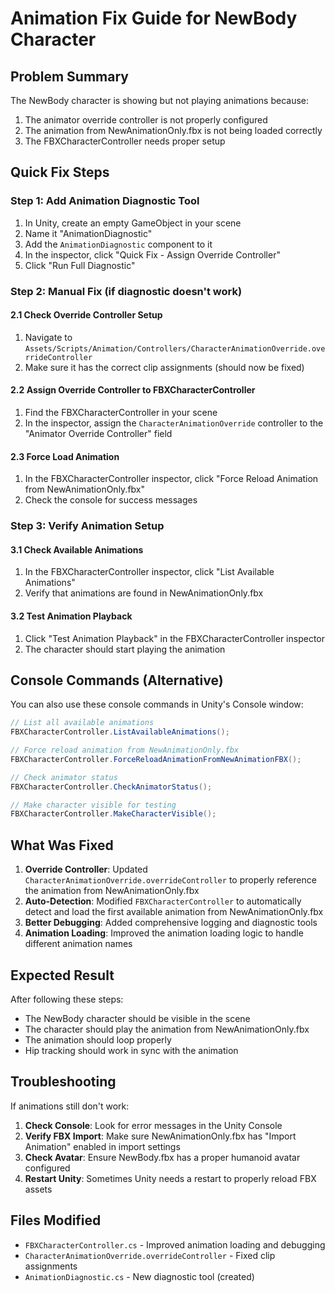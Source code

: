 # Animation Fix Guide for NewBody Character

## Problem Summary
The NewBody character is showing but not playing animations because:
1. The animator override controller is not properly configured
2. The animation from NewAnimationOnly.fbx is not being loaded correctly
3. The FBXCharacterController needs proper setup

## Quick Fix Steps

### Step 1: Add Animation Diagnostic Tool
1. In Unity, create an empty GameObject in your scene
2. Name it "AnimationDiagnostic"
3. Add the `AnimationDiagnostic` component to it
4. In the inspector, click "Quick Fix - Assign Override Controller"
5. Click "Run Full Diagnostic"

### Step 2: Manual Fix (if diagnostic doesn't work)

#### 2.1 Check Override Controller Setup
1. Navigate to `Assets/Scripts/Animation/Controllers/CharacterAnimationOverride.overrideController`
2. Make sure it has the correct clip assignments (should now be fixed)

#### 2.2 Assign Override Controller to FBXCharacterController
1. Find the FBXCharacterController in your scene
2. In the inspector, assign the `CharacterAnimationOverride` controller to the "Animator Override Controller" field

#### 2.3 Force Load Animation
1. In the FBXCharacterController inspector, click "Force Reload Animation from NewAnimationOnly.fbx"
2. Check the console for success messages

### Step 3: Verify Animation Setup

#### 3.1 Check Available Animations
1. In the FBXCharacterController inspector, click "List Available Animations"
2. Verify that animations are found in NewAnimationOnly.fbx

#### 3.2 Test Animation Playback
1. Click "Test Animation Playback" in the FBXCharacterController inspector
2. The character should start playing the animation

## Console Commands (Alternative)

You can also use these console commands in Unity's Console window:

```csharp
// List all available animations
FBXCharacterController.ListAvailableAnimations();

// Force reload animation from NewAnimationOnly.fbx
FBXCharacterController.ForceReloadAnimationFromNewAnimationFBX();

// Check animator status
FBXCharacterController.CheckAnimatorStatus();

// Make character visible for testing
FBXCharacterController.MakeCharacterVisible();
```

## What Was Fixed

1. **Override Controller**: Updated `CharacterAnimationOverride.overrideController` to properly reference the animation from NewAnimationOnly.fbx
2. **Auto-Detection**: Modified `FBXCharacterController` to automatically detect and load the first available animation from NewAnimationOnly.fbx
3. **Better Debugging**: Added comprehensive logging and diagnostic tools
4. **Animation Loading**: Improved the animation loading logic to handle different animation names

## Expected Result

After following these steps:
- The NewBody character should be visible in the scene
- The character should play the animation from NewAnimationOnly.fbx
- The animation should loop properly
- Hip tracking should work in sync with the animation

## Troubleshooting

If animations still don't work:

1. **Check Console**: Look for error messages in the Unity Console
2. **Verify FBX Import**: Make sure NewAnimationOnly.fbx has "Import Animation" enabled in import settings
3. **Check Avatar**: Ensure NewBody.fbx has a proper humanoid avatar configured
4. **Restart Unity**: Sometimes Unity needs a restart to properly reload FBX assets

## Files Modified

- `FBXCharacterController.cs` - Improved animation loading and debugging
- `CharacterAnimationOverride.overrideController` - Fixed clip assignments
- `AnimationDiagnostic.cs` - New diagnostic tool (created) 